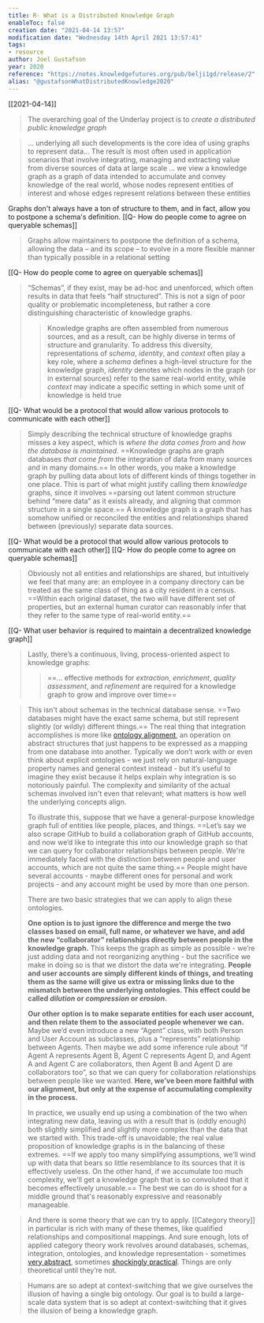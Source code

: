 ```yaml
---
title: R- What is a Distributed Knowledge Graph
enableToc: false
creation date: "2021-04-14 13:57"
modification date: "Wednesday 14th April 2021 13:57:41"
tags:
- resource
author: Joel Gustafson
year: 2020
reference: "https://notes.knowledgefutures.org/pub/belji1gd/release/2"
alias: "@gustafsonWhatDistributedKnowledge2020"
---
```

[[2021-04-14]]

> The overarching goal of the Underlay project is to _create a distributed public knowledge graph_

> … underlying all such developments is the core idea of using graphs to represent data… The result is most often used in application scenarios that involve integrating, managing and extracting value from diverse sources of data at large scale … we view a knowledge graph as a graph of data intended to accumulate and convey knowledge of the real world, whose nodes represent entities of interest and whose edges represent relations between these entities

Graphs don't always have a ton of structure to them, and in fact, allow you to postpone a schema's definition. [[Q- How do people come to agree on queryable schemas]]
> Graphs allow maintainers to postpone the definition of a schema, allowing the data – and its scope – to evolve in a more flexible manner than typically possible in a relational setting

[[Q- How do people come to agree on queryable schemas]]
> “Schemas”, if they exist, may be ad-hoc and unenforced, which often results in data that feels “half structured”. This is not a sign of poor quality or problematic incompleteness, but rather a core distinguishing characteristic of knowledge graphs.
>> Knowledge graphs are often assembled from numerous sources, and as a result, can be highly diverse in terms of structure and granularity. To address this diversity, representations of _schema_, _identity_, and _context_ often play a key role, where a _schema_ defines a high-level structure for the knowledge graph, _identity_ denotes which nodes in the graph (or in external sources) refer to the same real-world entity, while _context_ may indicate a specific setting in which some unit of knowledge is held true

[[Q- What would be a protocol that would allow various protocols to communicate with each other]]
> Simply describing the technical structure of knowledge graphs misses a key aspect, which is _where the data comes from_ and _how the database is maintained_. ==Knowledge graphs are graph databases _that come from_ the integration of data from many sources and in many domains.== In other words, you make a knowledge graph by pulling data about lots of different kinds of things together in one place. This is part of what might justify calling them _knowledge_ graphs, since it involves ==parsing out latent common structure behind “mere data” as it exists already, and aligning that common structure in a single space.== A knowledge graph is a graph that has somehow unified or reconciled the entities and relationships shared between (previously) separate data sources.

[[Q- What would be a protocol that would allow various protocols to communicate with each other]] [[Q- How do people come to agree on queryable schemas]]
> Obviously not all entities and relationships are shared, but intuitively we feel that many are: an employee in a company directory can be treated as the same class of thing as a city resident in a census. ==Within each original dataset, the two will have different set of properties, but an external human curator can reasonably infer that they refer to the same type of real-world entity.==

[[Q- What user behavior is required to maintain a decentralized knowledge graph]]
> Lastly, there’s a continuous, living, process-oriented aspect to knowledge graphs:
>> ==… effective methods for _extraction_, _enrichment_, _quality assessment_, and _refinement_ are required for a knowledge graph to grow and improve over time==

> This isn't about schemas in the technical database sense. ==Two databases might have the exact same schema, but still represent slightly (or wildly) different things.== The real thing that integration accomplishes is more like [ontology alignment](https://en.wikipedia.org/wiki/Ontology_alignment), an operation on abstract structures that just happens to be expressed as a mapping from one database into another. Typically we don’t work with or even think about explicit ontologies - we just rely on natural-language property names and general context instead - but it’s useful to imagine they exist because it helps explain why integration is so notoriously painful. The complexity and similarity of the actual schemas involved isn't even that relevant; what matters is how well the underlying concepts align.
> 
> To illustrate this, suppose that we have a general-purpose knowledge graph full of entities like people, places, and things. ==Let’s say we also scrape GitHub to build a collaboration graph of GitHub accounts, and now we’d like to integrate this into our knowledge graph so that we can query for collaborator relationships between people. We're immediately faced with the distinction between people and user accounts, which are not quite the same thing.== People might have several accounts - maybe different ones for personal and work projects - and any account might be used by more than one person.
> 
> There are two basic strategies that we can apply to align these ontologies.
> 
> **One option is to just ignore the difference and merge the two classes based on email, full name, or whatever we have, and add the new “collaborator” relationships directly between people in the knowledge graph.** This keeps the graph as simple as possible - we’re just adding data and not reorganizing anything - but the sacrifice we make in doing so is that we distort the data we're integrating. **People and user accounts are simply different kinds of things, and treating them as the same will give us extra or missing links due to the mismatch between the underlying ontologies. This effect could be called _dilution_ or _compression_ or _erosion_.**
> 
> **Our other option is to make separate entities for each user account, and then relate them to the associated people whenever we can.** Maybe we’d even introduce a new “Agent” class, with both Person and User Account as subclasses, plus a “represents” relationship between Agents. Then maybe we add some inference rule about “if Agent A represents Agent B, Agent C represents Agent D, and Agent A and Agent C are collaborators, then Agent B and Agent D are collaborators too”, so that we can query for collaboration relationships between people like we wanted. **Here, we’ve been more faithful with our alignment, but only at the expense of accumulating complexity in the process.**
> 
> In practice, we usually end up using a combination of the two when integrating new data, leaving us with a result that is (oddly enough) both slightly simplified and slightly more complex than the data that we started with. This trade-off is unavoidable; the real value proposition of knowledge graphs is in the balancing of these extremes. ==If we apply too many simplifying assumptions, we’ll wind up with data that bears so little resemblance to its sources that it is effectively useless. On the other hand, if we accumulate too much complexity, we'll get a knowledge graph that is so convoluted that it becomes effectively unusable.== The best we can do is shoot for a middle ground that's reasonably expressive and reasonably manageable.

> And there is some theory that we can try to apply. [[Category theory]] in particular is rich with many of these themes, like qualified relationships and compositional mappings. And sure enough, lots of applied category theory work revolves around databases, schemas, integration, ontologies, and knowledge representation - sometimes [very abstract](https://arxiv.org/abs/1102.1889v1), sometimes [shockingly practical](https://arxiv.org/abs/1909.04881). Things are only theoretical until they’re not.

> Humans are so adept at context-switching that we give ourselves the illusion of having a single big ontology. Our goal is to build a large-scale data system that is so adept at context-switching that it gives the illusion of being a knowledge graph.



